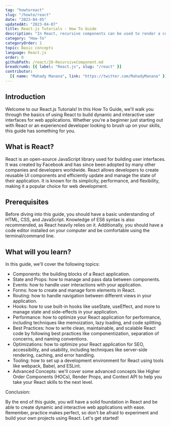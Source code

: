 ```yaml
---
tag: "howtoreact"
slug: "/howto/react"
date: "2023-04-05"
updatedAt: "2023-04-07"
title: React.js Tutorials - How To Guide
description: "In React, recursive components can be used to render a component within itself. This can be useful for creating nested or hierarchical components, such as a tree view or a list of items with sub-items."
category: "How-To"
categoryOrder: 1
topic: Basic concepts
language: React.js
order: 0
githubPath: /react/20-RecursiveComponent.md
breadcrumb: [{ label: "React.js", slug: "/react" }]
contributor:
  [{ name: "Mahady Manana", link: "https://twitter.com/MahadyManana" }]
---
```


## Introduction


Welcome to our React.js Tutorials! In this How To Guide, we'll walk you through the basics of using React to build dynamic and interactive user interfaces for web applications. Whether you're a beginner just starting out with React or an experienced developer looking to brush up on your skills, this guide has something for you.

## What is React?

React is an open-source JavaScript library used for building user interfaces. It was created by Facebook and has since been adopted by many other companies and developers worldwide. React allows developers to create reusable UI components and efficiently update and manage the state of their application. It is known for its simplicity, performance, and flexibility, making it a popular choice for web development.

## Prerequisites

Before diving into this guide, you should have a basic understanding of HTML, CSS, and JavaScript. Knowledge of ES6 syntax is also recommended, as React heavily relies on it. Additionally, you should have a code editor installed on your computer and be comfortable using the terminal/command line.

## What will you learn?

In this guide, we'll cover the following topics:

- Components: the building blocks of a React application.
- State and Props: how to manage and pass data between components.
- Events: how to handle user interactions with your application.
- Forms: how to create and manage form elements in React.
- Routing: how to handle navigation between different views in your application.
- Hooks: how to use built-in hooks like useState, useEffect, and more to manage state and side-effects in your application.
- Performance: how to optimize your React application for performance, including techniques like memoization, lazy loading, and code splitting.
- Best Practices: how to write clean, maintainable, and scalable React code by following best practices like componentization, separation of concerns, and naming conventions.
- Optimizations: how to optimize your React application for SEO, accessibility, and usability, including techniques like server-side rendering, caching, and error handling.
- Tooling: how to set up a development environment for React using tools like webpack, Babel, and ESLint.
- Advanced Concepts: we'll cover some advanced concepts like Higher Order Components (HOCs), Render Props, and Context API to help you take your React skills to the next level.


Conclusion:

By the end of this guide, you will have a solid foundation in React and be able to create dynamic and interactive web applications with ease. Remember, practice makes perfect, so don't be afraid to experiment and build your own projects using React. Let's get started!
